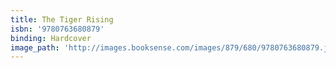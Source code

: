```yaml
---
title: The Tiger Rising
isbn: '9780763680879'
binding: Hardcover
image_path: 'http://images.booksense.com/images/879/680/9780763680879.jpg'
---
```


